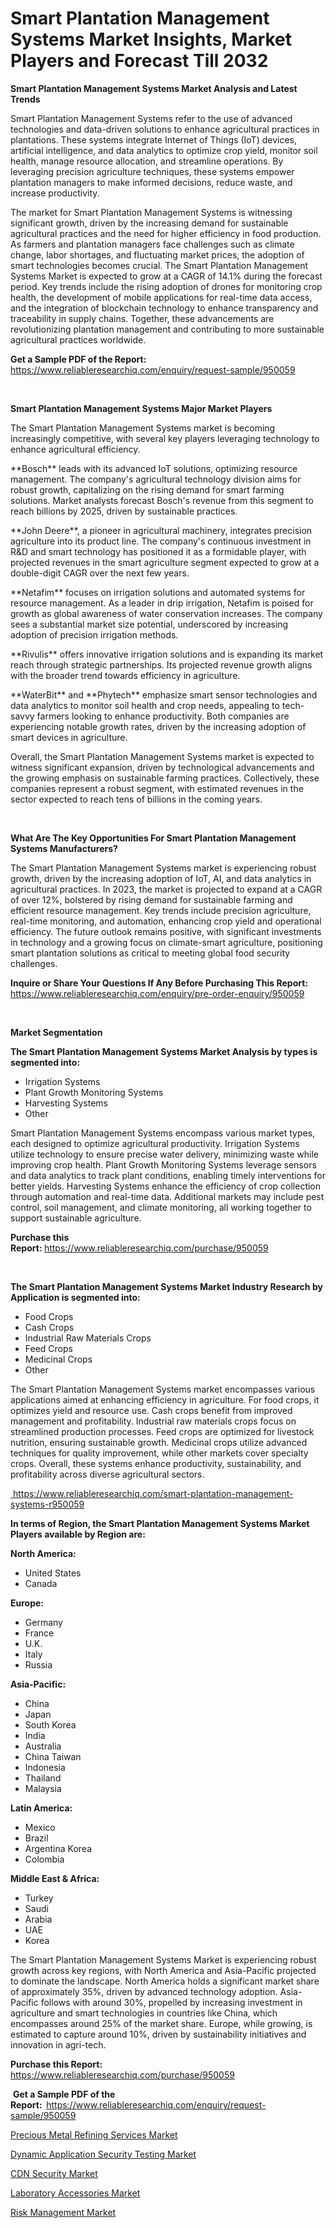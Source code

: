 <p><h1>Smart Plantation Management Systems Market Insights, Market Players and Forecast Till 2032</h1></p><p><strong>Smart Plantation Management Systems Market Analysis and Latest Trends</strong></p>
<p><p>Smart Plantation Management Systems refer to the use of advanced technologies and data-driven solutions to enhance agricultural practices in plantations. These systems integrate Internet of Things (IoT) devices, artificial intelligence, and data analytics to optimize crop yield, monitor soil health, manage resource allocation, and streamline operations. By leveraging precision agriculture techniques, these systems empower plantation managers to make informed decisions, reduce waste, and increase productivity.</p><p>The market for Smart Plantation Management Systems is witnessing significant growth, driven by the increasing demand for sustainable agricultural practices and the need for higher efficiency in food production. As farmers and plantation managers face challenges such as climate change, labor shortages, and fluctuating market prices, the adoption of smart technologies becomes crucial. The Smart Plantation Management Systems Market is expected to grow at a CAGR of 14.1% during the forecast period. Key trends include the rising adoption of drones for monitoring crop health, the development of mobile applications for real-time data access, and the integration of blockchain technology to enhance transparency and traceability in supply chains. Together, these advancements are revolutionizing plantation management and contributing to more sustainable agricultural practices worldwide.</p></p>
<p><strong>Get a Sample PDF of the Report:&nbsp;</strong> <a href="https://www.reliableresearchiq.com/enquiry/request-sample/950059?utm_campaign=973&utm_medium=2&utm_source=Github&utm_content=ia&utm_term=05032025&utm_id=smart-plantation-management-systems">https://www.reliableresearchiq.com/enquiry/request-sample/950059</a></p>
<p>&nbsp;</p>
<p><strong>Smart Plantation Management Systems Major Market Players</strong></p>
<p><p>The Smart Plantation Management Systems market is becoming increasingly competitive, with several key players leveraging technology to enhance agricultural efficiency. </p><p>**Bosch** leads with its advanced IoT solutions, optimizing resource management. The company's agricultural technology division aims for robust growth, capitalizing on the rising demand for smart farming solutions. Market analysts forecast Bosch's revenue from this segment to reach billions by 2025, driven by sustainable practices.</p><p>**John Deere**, a pioneer in agricultural machinery, integrates precision agriculture into its product line. The company's continuous investment in R&D and smart technology has positioned it as a formidable player, with projected revenues in the smart agriculture segment expected to grow at a double-digit CAGR over the next few years.</p><p>**Netafim** focuses on irrigation solutions and automated systems for resource management. As a leader in drip irrigation, Netafim is poised for growth as global awareness of water conservation increases. The company sees a substantial market size potential, underscored by increasing adoption of precision irrigation methods.</p><p>**Rivulis** offers innovative irrigation solutions and is expanding its market reach through strategic partnerships. Its projected revenue growth aligns with the broader trend towards efficiency in agriculture.</p><p>**WaterBit** and **Phytech** emphasize smart sensor technologies and data analytics to monitor soil health and crop needs, appealing to tech-savvy farmers looking to enhance productivity. Both companies are experiencing notable growth rates, driven by the increasing adoption of smart devices in agriculture.</p><p>Overall, the Smart Plantation Management Systems market is expected to witness significant expansion, driven by technological advancements and the growing emphasis on sustainable farming practices. Collectively, these companies represent a robust segment, with estimated revenues in the sector expected to reach tens of billions in the coming years.</p></p>
<p>&nbsp;</p>
<p><strong>What Are The Key Opportunities For Smart Plantation Management Systems Manufacturers?</strong></p>
<p><p>The Smart Plantation Management Systems market is experiencing robust growth, driven by the increasing adoption of IoT, AI, and data analytics in agricultural practices. In 2023, the market is projected to expand at a CAGR of over 12%, bolstered by rising demand for sustainable farming and efficient resource management. Key trends include precision agriculture, real-time monitoring, and automation, enhancing crop yield and operational efficiency. The future outlook remains positive, with significant investments in technology and a growing focus on climate-smart agriculture, positioning smart plantation solutions as critical to meeting global food security challenges.</p></p>
<p><strong>Inquire or Share Your Questions If Any Before Purchasing This Report:</strong> <a href="https://www.reliableresearchiq.com/enquiry/pre-order-enquiry/950059?utm_campaign=973&utm_medium=2&utm_source=Github&utm_content=ia&utm_term=05032025&utm_id=smart-plantation-management-systems">https://www.reliableresearchiq.com/enquiry/pre-order-enquiry/950059</a></p>
<p>&nbsp;</p>
<p><strong>Market Segmentation</strong></p>
<p><strong>The Smart Plantation Management Systems Market Analysis by types is segmented into:</strong></p>
<p><ul><li>Irrigation Systems</li><li>Plant Growth Monitoring Systems</li><li>Harvesting Systems</li><li>Other</li></ul></p>
<p><p>Smart Plantation Management Systems encompass various market types, each designed to optimize agricultural productivity. Irrigation Systems utilize technology to ensure precise water delivery, minimizing waste while improving crop health. Plant Growth Monitoring Systems leverage sensors and data analytics to track plant conditions, enabling timely interventions for better yields. Harvesting Systems enhance the efficiency of crop collection through automation and real-time data. Additional markets may include pest control, soil management, and climate monitoring, all working together to support sustainable agriculture.</p></p>
<p><strong>Purchase this Report:&nbsp;</strong><a href="https://www.reliableresearchiq.com/purchase/950059?utm_campaign=973&utm_medium=2&utm_source=Github&utm_content=ia&utm_term=05032025&utm_id=smart-plantation-management-systems">https://www.reliableresearchiq.com/purchase/950059</a></p>
<p>&nbsp;</p>
<p><strong>The Smart Plantation Management Systems Market Industry Research by Application is segmented into:</strong></p>
<p><ul><li>Food Crops</li><li>Cash Crops</li><li>Industrial Raw Materials Crops</li><li>Feed Crops</li><li>Medicinal Crops</li><li>Other</li></ul></p>
<p><p>The Smart Plantation Management Systems market encompasses various applications aimed at enhancing efficiency in agriculture. For food crops, it optimizes yield and resource use. Cash crops benefit from improved management and profitability. Industrial raw materials crops focus on streamlined production processes. Feed crops are optimized for livestock nutrition, ensuring sustainable growth. Medicinal crops utilize advanced techniques for quality improvement, while other markets cover specialty crops. Overall, these systems enhance productivity, sustainability, and profitability across diverse agricultural sectors.</p></p>
<p><a href="https://www.reliableresearchiq.com/smart-plantation-management-systems-r950059?utm_campaign=973&utm_medium=2&utm_source=Github&utm_content=ia&utm_term=05032025&utm_id=smart-plantation-management-systems">&nbsp;https://www.reliableresearchiq.com/smart-plantation-management-systems-r950059</a></p>
<p><strong>In terms of Region, the Smart Plantation Management Systems Market Players available by Region are:</strong></p>
<p>
    <p> <strong> North America: </strong>
        <ul>
            <li>United States</li>
            <li>Canada</li>
        </ul>
        </p> 
    <p> <strong> Europe: </strong>
        <ul>
            <li>Germany</li>
            <li>France</li>
            <li>U.K.</li>
            <li>Italy</li>
            <li>Russia</li>
        </ul>
        </p> 
    <p> <strong> Asia-Pacific: </strong>
        <ul>
            <li>China</li>
            <li>Japan</li>
            <li>South Korea</li>
            <li>India</li>
            <li>Australia</li>
            <li>China Taiwan</li>
            <li>Indonesia</li>
            <li>Thailand</li>
            <li>Malaysia</li>
        </ul>
        </p> 
    <p> <strong> Latin America: </strong>
        <ul>
            <li>Mexico</li>
            <li>Brazil</li>
            <li>Argentina Korea</li>
            <li>Colombia</li>
        </ul>
        </p> 
    <p> <strong> Middle East & Africa: </strong>
        <ul>
            <li>Turkey</li>
            <li>Saudi</li>
            <li>Arabia</li>
            <li>UAE</li>
            <li>Korea</li>
        </ul>
    </p>
    </p>
<p><p>The Smart Plantation Management Systems Market is experiencing robust growth across key regions, with North America and Asia-Pacific projected to dominate the landscape. North America holds a significant market share of approximately 35%, driven by advanced technology adoption. Asia-Pacific follows with around 30%, propelled by increasing investment in agriculture and smart technologies in countries like China, which encompasses around 25% of the market share. Europe, while growing, is estimated to capture around 10%, driven by sustainability initiatives and innovation in agri-tech.</p></p>
<p><strong>Purchase this Report: </strong><a href="https://www.reliableresearchiq.com/purchase/950059?utm_campaign=973&utm_medium=2&utm_source=Github&utm_content=ia&utm_term=05032025&utm_id=smart-plantation-management-systems">https://www.reliableresearchiq.com/purchase/950059</a></p>
<p>&nbsp;<strong>Get a Sample PDF of the Report:&nbsp;&nbsp;</strong><a href="https://www.reliableresearchiq.com/enquiry/request-sample/950059?utm_campaign=973&utm_medium=2&utm_source=Github&utm_content=ia&utm_term=05032025&utm_id=smart-plantation-management-systems">https://www.reliableresearchiq.com/enquiry/request-sample/950059</a></p>
<p><strong></strong></p>
<p><p><a href="https://github.com/fendtdjunawo/Market-Research-Report-List-1/blob/main/precious-metal-refining-services-market.md?utm_campaign=973&utm_medium=2&utm_source=Github&utm_content=ia&utm_term=05032025&utm_id=smart-plantation-management-systems">Precious Metal Refining Services Market</a></p><p><a href="https://github.com/ridchycarlas/Market-Research-Report-List-1/blob/main/dynamic-application-security-testing-market.md?utm_campaign=973&utm_medium=2&utm_source=Github&utm_content=ia&utm_term=05032025&utm_id=smart-plantation-management-systems">Dynamic Application Security Testing Market</a></p><p><a href="https://github.com/danzopachllq/Market-Research-Report-List-1/blob/main/cdn-security-market.md?utm_campaign=973&utm_medium=2&utm_source=Github&utm_content=ia&utm_term=05032025&utm_id=smart-plantation-management-systems">CDN Security Market</a></p><p><a href="https://github.com/catlowdarcys/Market-Research-Report-List-1/blob/main/laboratory-accessories-market.md?utm_campaign=973&utm_medium=2&utm_source=Github&utm_content=ia&utm_term=05032025&utm_id=smart-plantation-management-systems">Laboratory Accessories Market</a></p><p><a href="https://github.com/hadshpinay/Market-Research-Report-List-1/blob/main/risk-management-market.md?utm_campaign=973&utm_medium=2&utm_source=Github&utm_content=ia&utm_term=05032025&utm_id=smart-plantation-management-systems">Risk Management Market</a></p></p>